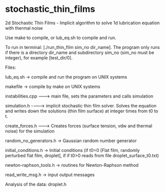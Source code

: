 # stochastic_thin_films
2d Stochastic Thin Films - Implicit algorithm to solve 1d lubrication equation with thermal noise  

Use make to compile, or lub_eq.sh to compile and run. 

To run in terminal: [./run_thin_film sim_no dir_name]. The program only runs if there is a directory dir_name and subdirectory sim_no (sim_no must be integer), for example [test_dir/0].  



Files: 

lub_eq.sh   -> compile and run the program on UNIX systems 

makefile -> compile by make on UNIX systems


instabilities.cpp ---> main file, sets the parameters and calls simulation 

simulation.h   ----> implicit stochastic thin film solver. Solves the equation and writes down the solutions (thin film surface) at integer times from t0 to t.  

create_forces.h  ---> Creates forces (surface tension, vdw and thermal noise) for the simulation 

random_no_generators.h -> Gaussian random number generator

initial_conditions.h -> Initial conditions (if t0=0 [Flat film, randomly perturbed flat film, droplet], if 
                                            if t0>0 reads from file droplet_surface_t0.txt)

newton-raphson_tools.h -> routines for Newton-Raphson method

read_write_msg.h -> input output messages



Analysis of the data: 
droplet.h 
